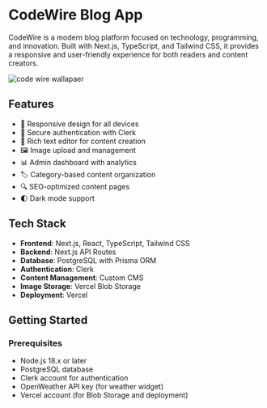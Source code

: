 # CodeWire Blog App

CodeWire is a modern blog platform focused on technology, programming, and innovation. Built with Next.js, TypeScript, and Tailwind CSS, it provides a responsive and user-friendly experience for both readers and content creators.

![code wire wallapaer](https://github.com/user-attachments/assets/5bcdb8fa-7e77-4bbd-a14c-1e103b470886)

## Features

- 📱 Responsive design for all devices
- 🔐 Secure authentication with Clerk
- 📝 Rich text editor for content creation
- 🖼️ Image upload and management
- 📊 Admin dashboard with analytics
- 🏷️ Category-based content organization
- 🔍 SEO-optimized content pages
- 🌓 Dark mode support

## Tech Stack

- **Frontend**: Next.js, React, TypeScript, Tailwind CSS
- **Backend**: Next.js API Routes
- **Database**: PostgreSQL with Prisma ORM
- **Authentication**: Clerk
- **Content Management**: Custom CMS
- **Image Storage**: Vercel Blob Storage
- **Deployment**: Vercel

## Getting Started

### Prerequisites

- Node.js 18.x or later
- PostgreSQL database
- Clerk account for authentication
- OpenWeather API key (for weather widget)
- Vercel account (for Blob Storage and deployment)
